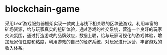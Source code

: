 # blockchain-game
采用Leaf游戏服务器框架实现一款向上与线下相关联的区块链游戏，利用丰富的矿场资源，给与玩家真实的挖矿体验，通过游戏的社交系统，营造一个良好的玩家交流氛围，通过打造游戏的品牌效应，数据上联，给与玩家可视化的游戏体验，增加玩家信任度和粘度，利用游戏的自己的经济系统，对玩家进行运营，丰富游戏的收入体系。
